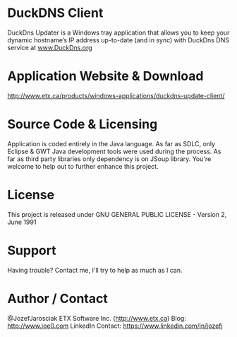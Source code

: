 # DuckDNS Client
DuckDns Updater is a Windows tray application that allows you to keep your dynamic hostname’s IP address up-to-date (and in sync) with DuckDns DNS service at www.DuckDns.org

# Application Website & Download
http://www.etx.ca/products/windows-applications/duckdns-update-client/

# Source Code & Licensing
Application is coded entirely in the Java language. As far as SDLC, only Eclipse & GWT Java development tools were used during the process. As far as third party libraries only dependency is on JSoup library. 
You're welcome to help out to further enhance this project.

# License
This project is released under GNU GENERAL PUBLIC LICENSE - Version 2, June 1991

# Support
Having trouble? Contact me, I'll try to help as much as I can.

# Author / Contact
@JozefJarosciak ETX Software Inc. (http://www.etx.ca) 
Blog: http://www.joe0.com
LinkedIn Contact: https://www.linkedin.com/in/jozefj
